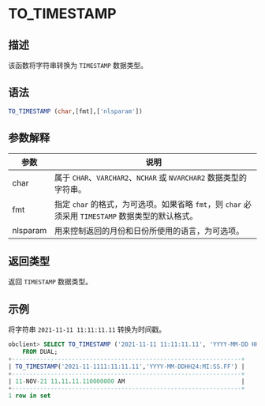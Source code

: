 # TO_TIMESTAMP

## 描述

该函数将字符串转换为 `TIMESTAMP` 数据类型。

## 语法

```sql
TO_TIMESTAMP (char,[fmt],['nlsparam'])
```

## 参数解释

|    参数    |                                 说明                                 |
|----------|--------------------------------------------------------------------|
| char     | 属于 `CHAR`、`VARCHAR2`、`NCHAR` 或 `NVARCHAR2` 数据类型的字符串。               |
| fmt      | 指定 `char` 的格式，为可选项。如果省略 `fmt`，则 `char` 必须采用 `TIMESTAMP` 数据类型的默认格式。 |
| nlsparam | 用来控制返回的月份和日份所使用的语言，为可选项。                                           |

## 返回类型

返回 `TIMESTAMP` 数据类型。

## 示例

将字符串 `2021-11-11 11:11:11.11` 转换为时间戳。

```sql
obclient> SELECT TO_TIMESTAMP ('2021-11-11 11:11:11.11', 'YYYY-MM-DD HH24:MI:SS.FF')
    FROM DUAL;
+-----------------------------------------------------------------+
| TO_TIMESTAMP('2021-11-1111:11:11.11','YYYY-MM-DDHH24:MI:SS.FF') |
+-----------------------------------------------------------------+
| 11-NOV-21 11.11.11.110000000 AM                                 |
+-----------------------------------------------------------------+
1 row in set
```
